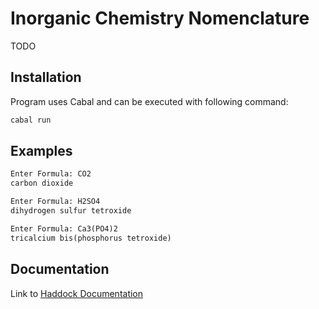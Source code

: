 # Inorganic Chemistry Nomenclature

TODO

## Installation

Program uses Cabal and can be executed with following command:

```txt
cabal run
```

## Examples

```txt
Enter Formula: CO2
carbon dioxide
```

```txt
Enter Formula: H2SO4
dihydrogen sulfur tetroxide
```

```txt
Enter Formula: Ca3(PO4)2
tricalcium bis(phosphorus tetroxide)
```

## Documentation

Link to [Haddock Documentation](http://www.ms.mff.cuni.cz/~grajcarp/InorganicNomenclature/)
